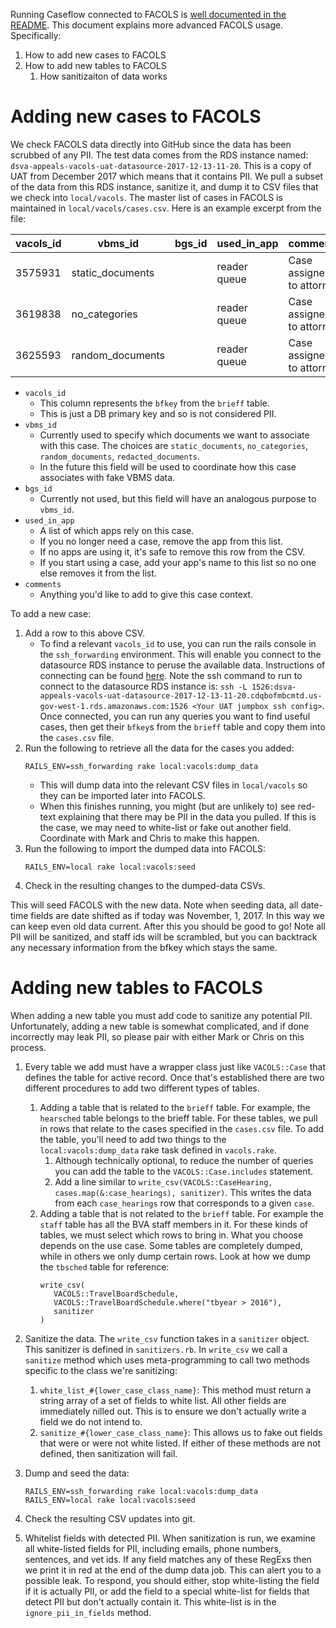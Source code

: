 Running Caseflow connected to FACOLS is [well documented in the README](https://github.com/department-of-veterans-affairs/caseflow/blob/master/README.md). This document explains more advanced FACOLS usage. Specifically:
1) How to add new cases to FACOLS
1) How to add new tables to FACOLS
   1) How sanitizaiton of data works

# Adding new cases to FACOLS
We check FACOLS data directly into GitHub since the data has been scrubbed of any PII. The test data comes from the RDS instance named: `dsva-appeals-vacols-uat-datasource-2017-12-13-11-20`. This is a copy of UAT from December 2017 which means that it contains PII. We pull a subset of the data from this RDS instance, sanitize it, and dump it to CSV files that we check into `local/vacols`. The master list of cases in FACOLS is maintained in `local/vacols/cases.csv`. Here is an example excerpt from the file:

|vacols_id|vbms_id|bgs_id|used_in_app|comments|
|---|---|---|---|---|
|3575931|static_documents||reader queue|Case assigned to attorney|
|3619838|no_categories||reader queue|Case assigned to attorney|
|3625593|random_documents||reader queue|Case assigned to attorney|

- `vacols_id`
   - This column represents the `bfkey` from the `brieff` table.
   - This is just a DB primary key and so is not considered PII.
- `vbms_id`
   - Currently used to specify which documents we want to associate with this case. The choices are `static_documents`, `no_categories`, `random_documents`, `redacted_documents`.
   - In the future this field will be used to coordinate how this case associates with fake VBMS data.
- `bgs_id`
   - Currently not used, but this field will have an analogous purpose to `vbms_id`.
- `used_in_app`
   - A list of which apps rely on this case.
   - If you no longer need a case, remove the app from this list.
   - If no apps are using it, it's safe to remove this row from the CSV.
   - If you start using a case, add your app's name to this list so no one else removes it from the list.
- `comments`
   - Anything you'd like to add to give this case context.

To add a new case:
1) Add a row to this above CSV.
   - To find a relevant `vacols_id` to use, you can run the rails console in the `ssh_forwarding` environment. This will enable you connect to the datasource RDS instance to peruse the available data. Instructions of connecting can be found [here](https://github.com/department-of-veterans-affairs/appeals-deployment/blob/master/docs/how-to-setup-ssh-port-forwarding.md). Note the ssh command to run to connect to the datasource RDS instance is: `ssh -L 1526:dsva-appeals-vacols-uat-datasource-2017-12-13-11-20.cdqbofmbcmtd.us-gov-west-1.rds.amazonaws.com:1526 <Your UAT jumpbox ssh config>`. Once connected, you can run any queries you want to find useful cases, then get their `bfkey`s from the `brieff` table and copy them into the `cases.csv` file.
1) Run the following to retrieve all the data for the cases you added:
   ```
   RAILS_ENV=ssh_forwarding rake local:vacols:dump_data
   ```
   - This will dump data into the relevant CSV files in `local/vacols` so they can be imported later into FACOLS.
   - When this finishes running, you might (but are unlikely to) see red-text explaining that there may be PII in the data you pulled. If this is the case, we may need to white-list or fake out another field. Coordinate with Mark and Chris to make this happen.
1) Run the following to import the dumped data into FACOLS:
   ```
   RAILS_ENV=local rake local:vacols:seed
   ```
1) Check in the resulting changes to the dumped-data CSVs.


This will seed FACOLS with the new data. Note when seeding data, all date-time fields are date shifted as if today was November, 1, 2017. In this way we can keep even old data current. After this you should be good to go! Note all PII will be sanitized, and staff ids will be scrambled, but you can backtrack any necessary information from the bfkey which stays the same.

# Adding new tables to FACOLS
When adding a new table you must add code to sanitize any potential PII. Unfortunately, adding a new table is somewhat complicated, and if done incorrectly may leak PII, so please pair with either Mark or Chris on this process. 

1) Every table we add must have a wrapper class just like `VACOLS::Case` that defines the table for active record. Once that's established there are two different procedures to add two different types of tables.

   1) Adding a table that is related to the `brieff` table. For example, the `hearsched` table belongs to the brieff table. For these tables, we pull in rows that relate to the cases specified in the `cases.csv` file. To add the table, you'll need to add two things to the `local:vacols:dump_data` rake task defined in `vacols.rake`.
      1) Although technically optional, to reduce the number of queries you can add the table to the `VACOLS::Case.includes` statement.
      1) Add a line similar to `write_csv(VACOLS::CaseHearing, cases.map(&:case_hearings), sanitizer)`. This writes the data from each `case_hearings` row that corresponds to a given `case`.
   2) Adding a table that is not related to the `brieff` table. For example the `staff` table has all the BVA staff members in it. For these kinds of tables, we must select which rows to bring in. What you choose depends on the use case. Some tables are completely dumped, while in others we only dump certain rows. Look at how we dump the `tbsched` table for reference:
      ```
      write_csv(
         VACOLS::TravelBoardSchedule,
         VACOLS::TravelBoardSchedule.where("tbyear > 2016"),
         sanitizer
      )
      ```
   
1) Sanitize the data. The `write_csv` function takes in a `sanitizer` object. This sanitizer is defined in `sanitizers.rb`. In `write_csv` we call a `sanitize` method which uses meta-programming to call two methods specific to the class we're sanitizing:
   1) `white_list_#{lower_case_class_name}`: This method must return a string array of a set of fields to white list. All other fields are immediately nilled out. This is to ensure we don't actually write a field we do not intend to.
   1) `sanitize_#{lower_case_class_name}`: This allows us to fake out fields that were or were not white listed. If either of these methods are not defined, then sanitization will fail.

1) Dump and seed the data:
   ```
   RAILS_ENV=ssh_forwarding rake local:vacols:dump_data
   RAILS_ENV=local rake local:vacols:seed
   ```
1) Check the resulting CSV updates into git.
1) Whitelist fields with detected PII. When sanitization is run, we examine all white-listed fields for PII, including emails, phone numbers, sentences, and vet ids. If any field matches any of these RegExs then we print it in red at the end of the dump data job. This can alert you to a possible leak. To respond, you should either, stop white-listing the field if it is actually PII, or add the field to a special white-list for fields that detect PII but don't actually contain it. This white-list is in the `ignore_pii_in_fields` method.
